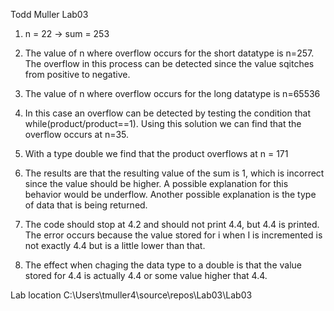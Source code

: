 Todd Muller
Lab03

1) n = 22 -> sum = 253

2) The value of n where overflow occurs for the short datatype is n=257.
The overflow in this process can be detected since the value sqitches from positive to negative.

3) The value of n where overflow occurs for the long datatype is n=65536

4) In this case an overflow can be detected by testing the condition that while(product/product==1).
	Using this solution we can find that the overflow occurs at n=35.

5) With a type double we find that the product overflows at n = 171 

6) The results are that the resulting value of the sum is 1, which is incorrect since the value should be higher.
A possible explanation for this behavior would be underflow. Another possible explanation
is the type of data that is being returned.

7) The code should stop at 4.2 and should not print 4.4, but 4.4 is printed. The error occurs 
because the value stored for i when I is incremented is not exactly 4.4 but is a little lower than that.

8) The effect when chaging the data type to a double is that the value stored for 4.4 is actually 4.4 or some value
higher that 4.4.



Lab location 
C:\Users\tmuller4\source\repos\Lab03\Lab03